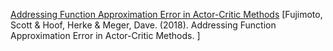 [Addressing Function Approximation Error in Actor-Critic Methods](https://arxiv.org/abs/1802.09477)
[Fujimoto, Scott & Hoof, Herke & Meger, Dave. (2018). Addressing Function Approximation Error in Actor-Critic Methods. ]